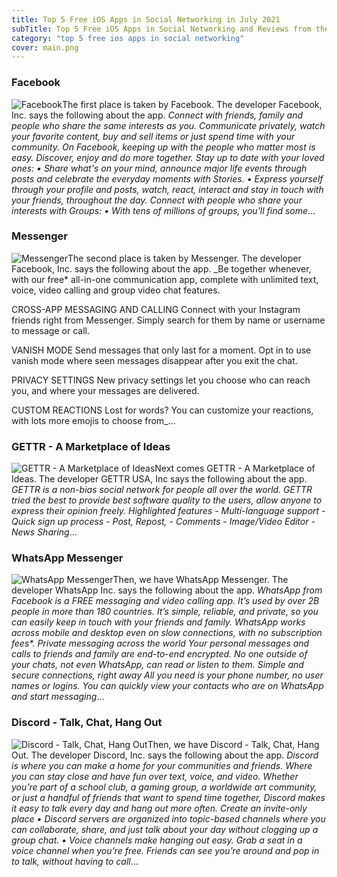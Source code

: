 ```yaml
---
title: Top 5 Free iOS Apps in Social Networking in July 2021
subTitle: Top 5 Free iOS Apps in Social Networking and Reviews from the AppStore in July 2021.
category: "top 5 free ios apps in social networking"
cover: main.png
---
```


### Facebook

![Facebook](https://is2-ssl.mzstatic.com/image/thumb/Purple125/v4/15/9e/df/159edff7-3fb1-5636-3662-611b0789d525/Icon-Production-0-0-1x_U007emarketing-0-0-0-7-0-0-sRGB-0-0-0-GLES2_U002c0-512MB-85-220-0-0.png/100x100bb.png)The first place is taken by Facebook. The developer Facebook, Inc. says the following about the app. _Connect with friends, family and people who share the same interests as you. Communicate privately, watch your favorite content, buy and sell items or just spend time with your community. On Facebook, keeping up with the people who matter most is easy. Discover, enjoy and do more together.    Stay up to date with your loved ones:   • Share what's on your mind, announce major life events through posts and celebrate the everyday moments with Stories.   • Express yourself through your profile and posts, watch, react, interact and stay in touch with your friends, throughout   the day.  Connect with people who share your interests with Groups:   • With tens of millions of groups, you'll find some_...

### Messenger

![Messenger](https://is1-ssl.mzstatic.com/image/thumb/Purple115/v4/c6/31/87/c63187fe-bd38-9a20-5d5a-a4e8eadbd5e3/AppIcon-0-0-1x_U007emarketing-0-0-0-7-0-0-sRGB-0-0-0-GLES2_U002c0-512MB-85-220-0-0.png/100x100bb.png)The second place is taken by Messenger. The developer Facebook, Inc. says the following about the app. _Be together whenever, with our free* all-in-one communication app, complete with unlimited text, voice, video calling and group video chat features.  CROSS-APP MESSAGING AND CALLING Connect with your Instagram friends right from Messenger. Simply search for them by name or username to message or call.   VANISH MODE Send messages that only last for a moment. Opt in to use vanish mode where seen messages disappear after you exit the chat.  PRIVACY SETTINGS  New privacy settings let you choose who can reach you, and where your messages are delivered.  CUSTOM REACTIONS Lost for words? You can customize your reactions, with lots more emojis to choose from_...

### GETTR - A Marketplace of Ideas

![GETTR - A Marketplace of Ideas](https://is3-ssl.mzstatic.com/image/thumb/Purple115/v4/2a/6b/67/2a6b67f1-b5b0-53ee-93bd-d4fb74faba01/AppIcon-0-0-1x_U007emarketing-0-0-0-7-0-0-sRGB-0-0-0-GLES2_U002c0-512MB-85-220-0-0.png/100x100bb.png)Next comes GETTR - A Marketplace of Ideas. The developer GETTR USA, Inc says the following about the app. _GETTR is a non-bias social network for people all over the world. GETTR tried the best to provide best software quality to the users, allow anyone to express their opinion freely.  Highlighted features - Multi-language support - Quick sign up process - Post, Repost, - Comments - Image/Video Editor - News Sharing_...

### WhatsApp Messenger

![WhatsApp Messenger](https://is5-ssl.mzstatic.com/image/thumb/Purple125/v4/cb/33/c4/cb33c4dc-52b9-192b-4dcf-3cfc379531b2/AppIcon-0-0-1x_U007emarketing-0-0-0-6-0-0-sRGB-0-0-0-GLES2_U002c0-512MB-85-220-0-0.png/100x100bb.png)Then, we have WhatsApp Messenger. The developer WhatsApp Inc. says the following about the app. _WhatsApp from Facebook is a FREE messaging and video calling app. It’s used by over 2B people in more than 180 countries. It’s simple, reliable, and private, so you can easily keep in touch with your friends and family. WhatsApp works across mobile and desktop even on slow connections, with no subscription fees*.  Private messaging across the world  Your personal messages and calls to friends and family are end-to-end encrypted. No one outside of your chats, not even WhatsApp, can read or listen to them.  Simple and secure connections, right away  All you need is your phone number, no user names or logins. You can quickly view your contacts who are on WhatsApp and start messaging_...

### Discord - Talk, Chat, Hang Out

![Discord - Talk, Chat, Hang Out](https://is5-ssl.mzstatic.com/image/thumb/Purple125/v4/5e/be/72/5ebe7274-4a54-36e5-a229-854d142dbbfe/AppIcon-0-0-1x_U007emarketing-0-0-0-7-0-0-sRGB-0-0-0-GLES2_U002c0-512MB-85-220-0-0.png/100x100bb.png)Then, we have Discord - Talk, Chat, Hang Out. The developer Discord, Inc. says the following about the app. _Discord is where you can make a home for your communities and friends. Where you can stay close and have fun over text, voice, and video. Whether you’re part of a school club, a gaming group, a worldwide art community, or just a handful of friends that want to spend time together, Discord makes it easy to talk every day and hang out more often.  Create an invite-only place •  Discord servers are organized into topic-based channels where you can collaborate, share, and just talk about your day without clogging up a group chat. •  Voice channels make hanging out easy. Grab a seat in a voice channel when you’re free. Friends can see you’re around and pop in to talk, without having to call_...

